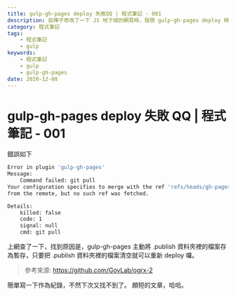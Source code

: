 ```yaml
---
title: gulp-gh-pages deploy 失敗QQ | 程式筆記 - 001
description: 前陣子修改了一下 JS 地下城的網頁時，發現 gulp-gh-pages deploy 時會出現錯誤，紀錄一下
category: 程式筆記
tags:
    - 程式筆記
    - gulp
keywords:
    - 程式筆記
    - gulp
    - gulp-gh-pages
date: 2020-12-08
---
```


# gulp-gh-pages deploy 失敗 QQ | 程式筆記 - 001

錯誤如下

```bash
Error in plugin 'gulp-gh-pages'
Message:
    Command failed: git pull
Your configuration specifies to merge with the ref 'refs/heads/gh-pages'
from the remote, but no such ref was fetched.

Details:
    killed: false
    code: 1
    signal: null
    cmd: git pull
```

上網查了一下，找到原因是，gulp-gh-pages 主動將 .publish 資料夾裡的檔案存為暫存，只要把 .publish 資料夾裡的檔案清空就可以重新 deploy 囉。

> 參考來源: https://github.com/GovLab/ogrx-2

簡單寫一下作為紀錄，不然下次又找不到了。
頗短的文章，哈哈。
